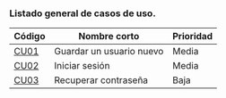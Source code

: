 ### Listado general de casos de uso.
| Código | Nombre corto | Prioridad  |
|--------------------------|--------------------------------|--------------------------|
| [CU01](CU01-Guardar-un-usuario-nuevo) | Guardar un usuario nuevo | Media | 
| [CU02](CU02-Iniciar-sesión) | Iniciar sesión | Media |
| [CU03](CU03-Recuperar-contraseña) | Recuperar contraseña | Baja |